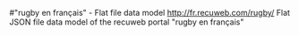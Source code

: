 #"rugby en français" - Flat file data model
http://fr.recuweb.com/rugby/
Flat JSON file data model of the recuweb portal "rugby en français"
